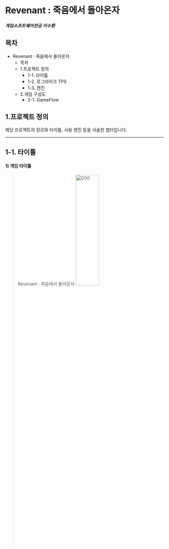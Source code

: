 # Revenant : 죽음에서 돌아온자
##### 게임소프트웨어전공 이수환

## 목차
* Revenant : 죽음에서 돌아온자
  - 목차
  - 1.프로젝트 정의
    + 1-1. 타이틀
    + 1-2. 로그라이크 TPS 
    + 1-3. 엔진 
  - 2.게임 구성도 
    + 2-1. GameFlow
## 1.프로젝트 정의
해당 프로젝트의 장르와 타이틀, 사용 엔진 등을 서술한 챕터입니다.
*****
## 1-1. 타이틀
#### 1) 게임 타이틀
> Revenant : 죽음에서 돌아온자
<img src="https://user-images.githubusercontent.com/37572033/143385752-34db5397-fc3f-4e5d-8e5b-533f0b62c961.jpg" width="40%" height="30%" title="px(픽셀) 크기 설정" alt="000"></img>
